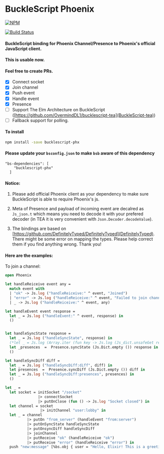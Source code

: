 # BuckleScript Phoenix
[![NPM](https://nodei.co/npm/bucklescript-phx.png?compact=true)](https://nodei.co/npm/bucklescript-phx/)

[![Build Status](https://travis-ci.org/OvermindDL1/bucklescript-phx.svg?branch=master)](https://travis-ci.org/OvermindDL1/bucklescript-phx)
#### BuckleScript binding for Phoenix Channel/Presence to Phoenix's official JavaScript client.
#### This is usable now.
#### Feel free to create PRs.

- [X] Connect socket
- [X] Join channel
- [X] Push event
- [X] Handle event
- [X] Presence
- [ ] Support The Elm Architecture on BuckleScript ([https://github.com/OvermindDL1/bucklescript-tea](BuckleScript-tea))
- [ ] Fallback support for polling.

#### To install
```bash
npm install -save bucklescript-phx
```

#### Please update your `bsconfig.json` to make `bsb` aware of this dependency
```
"bs-dependencies": [
    "bucklescript-phx"
  ]
```
#### Notice:

1. Please add official Phoenix client as your dependency to make sure BuckleScript is able to require Phoenix's js.

2. Meta of Presence and payload of incoming event are decalred as `Js_json.t` which means you need to decode it with your prefered decoder (in TEA it is very convenient with `Json.Decoder.decodeValue`).

3. The bindings are based on [https://github.com/DefinitelyTyped/DefinitelyTyped](DefinitelyTyped). There might be some error on mapping the types. Please help correct them if you find anything wrong. Thank you!

#### Here are the examples:

To join a channel:
```ocaml
open Phoenix

let handleReiceive event any =
  match event with
  | "ok" -> Js.log ("handleReiceive:" ^ event, "Joined")
  | "error" -> Js.log ("handleReiceive:" ^ event, "Failed to join channel")
  | _ -> Js.log ("handleReiceive:" ^ event, any)

let handleEvent event response =
  let _ = Js.log ("handleEvent:" ^ event, response) in
  ()


let handleSyncState response =
  let _ = Js.log ("handleSyncState", response) in
  (*let _ = Js.log (Array.iter (fun key -> Js.log (Js_dict.unsafeGet response key)) (Js_dict.keys response) ) in*)
  let _presences  =  Presence.syncState (Js.Dict.empty ()) response in
  ()

let handleSyncDiff diff =
  let _ = Js.log ("handleSyncDiff:diff", diff) in
  let presences  =  Presence.syncDiff (Js.Dict.empty ()) diff in
  let _ = Js.log ("handleSyncDiff:presences", presences) in
  ()

let _ =
  let socket = initSocket "/socket"
               |> connectSocket
               |> putOnClose (fun () -> Js.log "Socket closed") in
  let channel = socket
                |> initChannel "user:lobby" in
  let _ = channel
          |> putOn "from_server" (handleEvent "from:server")
          |> putOnSyncState handleSyncState
          |> putOnsyncDiff handleSyncDiff
          |> joinChannel
          |> putReceive "ok" (handleReiceive "ok")
          |> putReceive "error" (handleReiceive "error") in
  push "new:message" [%bs.obj { user = "Hello, Elixir! This is a greeting from BuckleScript!"} ] channel
```
